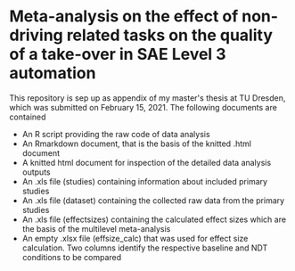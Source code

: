 # Meta-analysis on the effect of non-driving related tasks on the quality of a take-over in SAE Level 3 automation

This repository is sep up as appendix of my master's thesis at TU Dresden, which was submitted on February 15, 2021.
The following documents are contained

- An R script providing the raw code of data analysis
- An Rmarkdown document, that is the basis of the knitted .html document
- A knitted html document for inspection of the detailed data analysis outputs
- An .xls file (studies) containing information about included primary studies
- An .xls file (dataset) containing the collected raw data from the primary studies
- An .xls file (effectsizes) containing the calculated effect sizes which are the basis of the multilevel meta-analysis
- An empty .xlsx file (effsize_calc) that was used for effect size calculation. Two columns identify the respective baseline and NDT conditions to be compared
